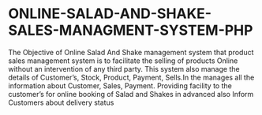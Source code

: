# ONLINE-SALAD-AND-SHAKE-SALES-MANAGMENT-SYSTEM-PHP
The Objective of Online Salad And Shake management system that product sales management system is to facilitate the selling of products Online without an intervention of any third party. This system also manage the details of Customer’s, Stock, Product, Payment, Sells.In the manages all the information about Customer, Sales, Payment. Providing facility to the customer’s for online booking of Salad and Shakes in advanced also Inform Customers about delivery status
